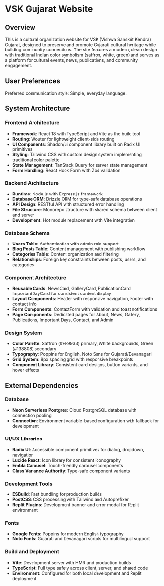 # VSK Gujarat Website

## Overview

This is a cultural organization website for VSK (Vishwa Sanskrit Kendra) Gujarat, designed to preserve and promote Gujarati cultural heritage while building community connections. The site features a modern, clean design with traditional Indian color symbolism (saffron, white, green) and serves as a platform for cultural events, news, publications, and community engagement.

## User Preferences

Preferred communication style: Simple, everyday language.

## System Architecture

### Frontend Architecture
- **Framework**: React 18 with TypeScript and Vite as the build tool
- **Routing**: Wouter for lightweight client-side routing
- **UI Components**: Shadcn/ui component library built on Radix UI primitives
- **Styling**: Tailwind CSS with custom design system implementing traditional color palette
- **State Management**: TanStack Query for server state management
- **Form Handling**: React Hook Form with Zod validation

### Backend Architecture
- **Runtime**: Node.js with Express.js framework
- **Database ORM**: Drizzle ORM for type-safe database operations
- **API Design**: RESTful API with structured error handling
- **File Structure**: Monorepo structure with shared schema between client and server
- **Development**: Hot module replacement with Vite integration

### Database Schema
- **Users Table**: Authentication with admin role support
- **Blog Posts Table**: Content management with publishing workflow
- **Categories Table**: Content organization and filtering
- **Relationships**: Foreign key constraints between posts, users, and categories

### Component Architecture
- **Reusable Cards**: NewsCard, GalleryCard, PublicationCard, ImportantDayCard for consistent content display
- **Layout Components**: Header with responsive navigation, Footer with contact info
- **Form Components**: ContactForm with validation and toast notifications
- **Page Components**: Dedicated pages for About, News, Gallery, Publications, Important Days, Contact, and Admin

### Design System
- **Color Palette**: Saffron (#FF9933) primary, White backgrounds, Green (#138808) secondary
- **Typography**: Poppins for English, Noto Sans for Gujarati/Devanagari
- **Grid System**: 8px spacing grid with responsive breakpoints
- **Component Library**: Consistent card designs, button variants, and hover effects

## External Dependencies

### Database
- **Neon Serverless Postgres**: Cloud PostgreSQL database with connection pooling
- **Connection**: Environment variable-based configuration with fallback for development

### UI/UX Libraries
- **Radix UI**: Accessible component primitives for dialog, dropdown, navigation
- **Lucide React**: Icon library for consistent iconography
- **Embla Carousel**: Touch-friendly carousel components
- **Class Variance Authority**: Type-safe component variants

### Development Tools
- **ESBuild**: Fast bundling for production builds
- **PostCSS**: CSS processing with Tailwind and Autoprefixer
- **Replit Plugins**: Development banner and error modal for Replit environment

### Fonts
- **Google Fonts**: Poppins for modern English typography
- **Noto Fonts**: Gujarati and Devanagari scripts for multilingual support

### Build and Deployment
- **Vite**: Development server with HMR and production builds
- **TypeScript**: Full type safety across client, server, and shared code
- **Environment**: Configured for both local development and Replit deployment
